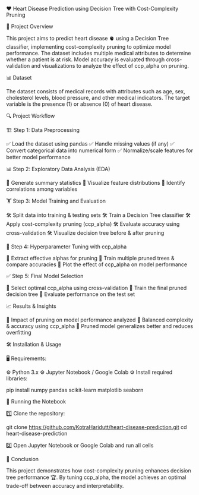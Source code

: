 ❤️ Heart Disease Prediction using Decision Tree with Cost-Complexity Pruning

📌 Project Overview

This project aims to predict heart disease 🫀 using a Decision Tree classifier, implementing cost-complexity pruning to optimize model performance. The dataset includes multiple medical attributes to determine whether a patient is at risk. Model accuracy is evaluated through cross-validation and visualizations to analyze the effect of ccp_alpha on pruning.

📊 Dataset

The dataset consists of medical records with attributes such as age, sex, cholesterol levels, blood pressure, and other medical indicators. The target variable is the presence (1) or absence (0) of heart disease.

🔍 Project Workflow

🏗️ Step 1: Data Preprocessing

✅ Load the dataset using pandas
✅ Handle missing values (if any)
✅ Convert categorical data into numerical form
✅ Normalize/scale features for better model performance

📊 Step 2: Exploratory Data Analysis (EDA)

📌 Generate summary statistics
📌 Visualize feature distributions
📌 Identify correlations among variables

🏋️ Step 3: Model Training and Evaluation

🛠️ Split data into training & testing sets
🛠️ Train a Decision Tree classifier
🛠️ Apply cost-complexity pruning (ccp_alpha)
🛠️ Evaluate accuracy using cross-validation
🛠️ Visualize decision tree before & after pruning

🧪 Step 4: Hyperparameter Tuning with ccp_alpha

📌 Extract effective alphas for pruning
📌 Train multiple pruned trees & compare accuracies
📌 Plot the effect of ccp_alpha on model performance

✅ Step 5: Final Model Selection

🎯 Select optimal ccp_alpha using cross-validation
🎯 Train the final pruned decision tree
🎯 Evaluate performance on the test set

📈 Results & Insights

🔹 Impact of pruning on model performance analyzed
🔹 Balanced complexity & accuracy using ccp_alpha
🔹 Pruned model generalizes better and reduces overfitting

🛠 Installation & Usage

🖥 Requirements:

⚙️ Python 3.x
⚙️ Jupyter Notebook / Google Colab
⚙️ Install required libraries:

pip install numpy pandas scikit-learn matplotlib seaborn

🚀 Running the Notebook

1️⃣ Clone the repository:

git clone https://github.com/KotraHaridutt/heart-disease-prediction.git
cd heart-disease-prediction

2️⃣ Open Jupyter Notebook or Google Colab and run all cells

🏁 Conclusion

This project demonstrates how cost-complexity pruning enhances decision tree performance 🏆. By tuning ccp_alpha, the model achieves an optimal trade-off between accuracy and interpretability.
